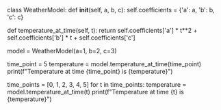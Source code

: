 class WeatherModel:
  def __init__(self, a, b, c):
      self.coefficients = {'a': a, 'b': b, 'c': c}

  def temperature_at_time(self, t):
      return self.coefficients['a'] * t**2 + self.coefficients['b'] * t + self.coefficients['c']

model = WeatherModel(a=1, b=2, c=3)

time_point = 5
temperature = model.temperature_at_time(time_point)
print(f"Temperature at time {time_point} is {temperature}")

time_points = [0, 1, 2, 3, 4, 5]
for t in time_points:
  temperature = model.temperature_at_time(t)
  print(f"Temperature at time {t} is {temperature}")
